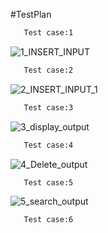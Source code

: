 
#TestPlan

```bash
   Test case:1
```

![1_INSERT_INPUT](https://user-images.githubusercontent.com/94224849/143028695-31d860d3-2c68-43a8-8239-9beda7527f93.png)


```bash
   Test case:2
```
![2_INSERT_INPUT_1](https://user-images.githubusercontent.com/94224849/143029766-71f8b478-147b-484d-bcbf-1eb39c625a87.jpg)


```bash
   Test case:3
```

![3_display_output](https://user-images.githubusercontent.com/94224849/143030087-1fcc7b00-2f85-4fe1-8cf1-df05c85154b1.jpg)



```bash
   Test case:4
```

![4_Delete_output](https://user-images.githubusercontent.com/94224849/143030641-4326e437-c154-4c3c-aeb5-43ac572f381d.jpg)


```bash
   Test case:5
```
![5_search_output](https://user-images.githubusercontent.com/94224849/143030838-78acdf68-6284-4b69-99c2-dbc3172fa957.jpg)



```bash
   Test case:6
```

